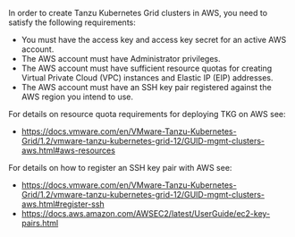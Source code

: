 In order to create Tanzu Kubernetes Grid clusters in AWS, you need to satisfy the following requirements:

* You must have the access key and access key secret for an active AWS account.
* The AWS account must have Administrator privileges.
* The AWS account must have sufficient resource quotas for creating Virtual Private Cloud (VPC) instances and Elastic IP (EIP) addresses.
* The AWS account must have an SSH key pair registered against the AWS region you intend to use.

For details on resource quota requirements for deploying TKG on AWS see:

* https://docs.vmware.com/en/VMware-Tanzu-Kubernetes-Grid/1.2/vmware-tanzu-kubernetes-grid-12/GUID-mgmt-clusters-aws.html#aws-resources

For details on how to register an SSH key pair with AWS see:

* https://docs.vmware.com/en/VMware-Tanzu-Kubernetes-Grid/1.2/vmware-tanzu-kubernetes-grid-12/GUID-mgmt-clusters-aws.html#register-ssh
* https://docs.aws.amazon.com/AWSEC2/latest/UserGuide/ec2-key-pairs.html
